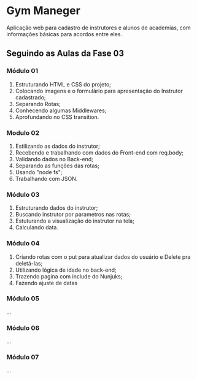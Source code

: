 # Gym Maneger

Aplicação web para cadastro de instrutores e alunos de academias, com informações básicas para acordos entre eles.

## Seguindo as Aulas da Fase 03

### Módulo 01

1. Estruturando HTML e CSS do projeto;
2. Colocando imagens e o formulário para apresentação do Instrutor cadastrado;
3. Separando Rotas;
4. Conhecendo algumas Middlewares;
5. Aprofundando no CSS transition.

### Modulo 02

1. Estilizando as dados do instrutor;
2. Recebendo e trabalhando com dados do Front-end com req.body;
3. Validando dados no Back-end;
4. Separando as funções das rotas;
5. Usando "node fs";
5. Trabalhando com JSON.

### Módulo 03

1. Estruturando dados do instrutor;
2. Buscando instrutor por parametros nas rotas;
3. Estuturando a visualização do instrutor na tela;
4. Calculando data.

### Módulo 04

1. Criando rotas com o put para atualizar dados do usuário e Delete pra deletá-las;
2. Utilizando lógica de idade no back-end;
3. Trazendo pagina com include do Nunjuks;
4. Fazendo ajuste de datas

### Módulo 05

...

### Módulo 06

...

### Módulo 07

...